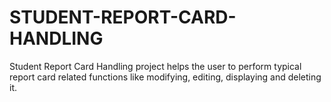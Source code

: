 # STUDENT-REPORT-CARD-HANDLING
Student Report Card Handling project helps the user to perform typical report card related functions like modifying, editing, displaying and deleting it.
